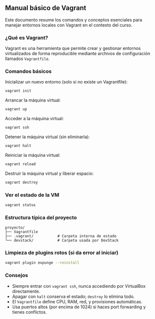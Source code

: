 ## Manual básico de Vagrant

Este documento resume los comandos y conceptos esenciales para manejar entornos locales con Vagrant en el contexto del curso.

### ¿Qué es Vagrant?

Vagrant es una herramienta que permite crear y gestionar entornos virtualizados de forma reproducible mediante archivos de configuración llamados `Vagrantfile`.

### Comandos básicos

Inicializar un nuevo entorno (solo si no existe un Vagrantfile):

```bash
vagrant init
```

Arrancar la máquina virtual:

```bash
vagrant up
```

Acceder a la máquina virtual:

```bash
vagrant ssh
```

Detener la máquina virtual (sin eliminarla):

```bash
vagrant halt
```

Reiniciar la máquina virtual:

```bash
vagrant reload
```

Destruir la máquina virtual y liberar espacio:

```bash
vagrant destroy
```

### Ver el estado de la VM

```bash
vagrant status
```

### Estructura típica del proyecto

```
proyecto/
├── Vagrantfile
├── .vagrant/           # Carpeta interna de estado
└── devstack/           # Carpeta usada por DevStack
```

### Limpieza de plugins rotos (si da error al iniciar)

```bash
vagrant plugin expunge --reinstall
```

### Consejos

* Siempre entrar con `vagrant ssh`, nunca accediendo por VirtualBox directamente.
* Apagar con `halt` conserva el estado; `destroy` lo elimina todo.
* El `Vagrantfile` define CPU, RAM, red, y provisiones automáticas.
* Usa puertos altos (por encima de 1024) si haces port forwarding y tienes conflictos.
